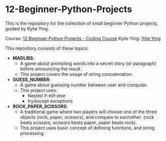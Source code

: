 # 12-Beginner-Python-Projects
This is the repository for the collection of small beginner Python projects, guided by Kylie Ying.

Course: [12 Beginner Python Projects - Coding Course](https://www.youtube.com/watch?v=8ext9G7xspg&t=9109s)
Kylie Ying: [Yilie Ying](https://www.youtube.com/ycubed)

This repository consists of these topics:
- **MADLIBS**: 
   - A game about prompting words into a secret story (or paragraph) before announcing the result.
   - This project covers the usage of string concatenation.
- **GUESS_NUMBER**:
   - A game about guessing number between user and computer.
   - This project uses:
      - Nested if-elif-else
      - try/except exceptions
- **ROCK_PAPER_SCISSORS**:
   - A traditional game where two players will choose one of the three objects (rock, paper, scissors), and compare to eachother. (rock beats scissors, scissors beats paper, paper beats rock).
   - This project uses basic concept of defining functions, and string processing.